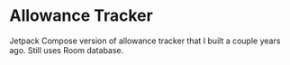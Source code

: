 # Allowance Tracker

Jetpack Compose version of allowance tracker that I built a couple years ago. Still uses Room database.
